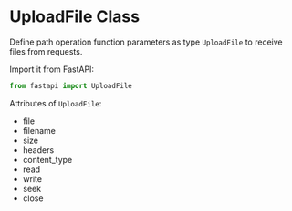 # UploadFile Class

Define path operation function parameters as type `UploadFile` to receive files from requests. 

Import it from FastAPI:

```python
from fastapi import UploadFile
```

Attributes of `UploadFile`:

- file
- filename
- size
- headers
- content_type
- read
- write
- seek
- close
